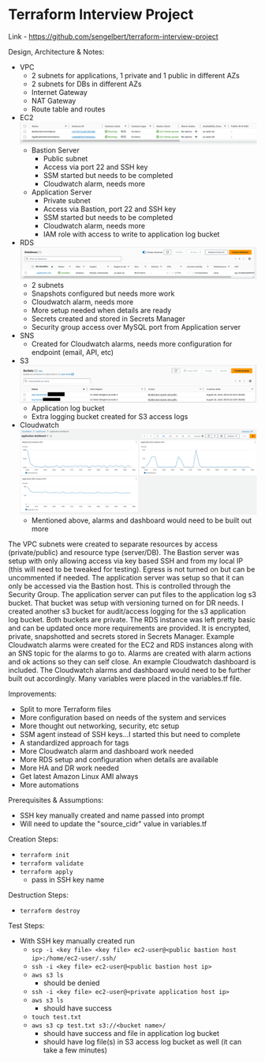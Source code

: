 # Terraform Interview Project
Link - https://github.com/sengelbert/terraform-interview-project

Design, Architecture & Notes:
- VPC
  - 2 subnets for applications, 1 private and 1 public in different AZs
  - 2 subnets for DBs in different AZs
  - Internet Gateway
  - NAT Gateway
  - Route table and routes
- EC2  
![Alt text](img/ec2.png "EC2")
  - Bastion Server
    - Public subnet
    - Access via port 22 and SSH key
    - SSM started but needs to be completed
    - Cloudwatch alarm, needs more
  - Application Server
    - Private subnet
    - Access via Bastion, port 22 and SSH key
    - SSM started but needs to be completed
    - Cloudwatch alarm, needs more
    - IAM role with access to write to application log bucket
- RDS
![Alt text](img/rds.png "EC2")
  - 2 subnets
  - Snapshots configured but needs more work
  - Cloudwatch alarm, needs more
  - More setup needed when details are ready
  - Secrets created and stored in Secrets Manager
  - Security group access over MySQL port from Application server
- SNS
  - Created for Cloudwatch alarms, needs more configuration for endpoint (email, API, etc)
- S3
![Alt text](img/s3.png "EC2")
  - Application log bucket
  - Extra logging bucket created for S3 access logs
- Cloudwatch
![Alt text](img/dashboard.png "EC2")
  - Mentioned above, alarms and dashboard would need to be built out more

The VPC subnets were created to separate resources by access (private/public) and resource type
(server/DB). The Bastion server was setup with only allowing access via key based SSH 
and from my local IP (this will need to be tweaked for testing). Egress is not turned
on but can be uncommented if needed. The application server was setup so that it can 
only be accessed via the Bastion host. This is controlled through the Security Group.
The application server can put files to the application log s3 bucket. That bucket
was setup with versioning turned on for DR needs. I created another s3 bucket for 
audit/access logging for the s3 application log bucket. Both buckets are private.
The RDS instance was left pretty basic and can be updated once more requirements are 
provided. It is encrypted, private, snapshotted and secrets stored in Secrets Manager. 
Example Cloudwatch alarms
were created for the EC2 and RDS instances along with an SNS topic for the alarms to 
go to. Alarms are created with alarm actions and ok actions so they can self close. An
example Cloudwatch dashboard is included. The Cloudwatch alarms and dashboard would
need to be further built out accordingly. Many variables were placed in the variables.tf 
file. 


Improvements:
- Split to more Terraform files
- More configuration based on needs of the system and services
- More thought out networking, security, etc setup
- SSM agent instead of SSH keys...I started this but need to complete
- A standardized approach for tags
- More Cloudwatch alarm and dashboard work needed
- More RDS setup and configuration when details are available
- More HA and DR work needed
- Get latest Amazon Linux AMI always
- More automations

Prerequisites & Assumptions:
- SSH key manually created and name passed into prompt
- Will need to update the "source_cidr" value in variables.tf

Creation Steps:
- `terraform init`
- `terraform validate`
- `terraform apply`
  - pass in SSH key name

Destruction Steps:
- `terraform destroy`

Test Steps:
- With SSH key manually created run
  - `scp -i <key file> <key file> ec2-user@<public bastion host ip>:/home/ec2-user/.ssh/`
  - `ssh -i <key file> ec2-user@<public bastion host ip>`
  - `aws s3 ls`
    - should be denied
  - `ssh -i <key file> ec2-user@<private application host ip>`
  - `aws s3 ls`
    - should have success
  - `touch test.txt`
  - `aws s3 cp test.txt s3://<bucket name>/`
    - should have success and file in application log bucket
    - should have log file(s) in S3 access log bucket as well (it can take a few minutes)